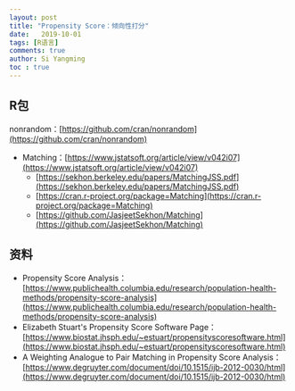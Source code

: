 ```yaml
---
layout: post
title: "Propensity Score：倾向性打分"
date:   2019-10-01
tags: [R语言]
comments: true
author: Si Yangming
toc : true
---
```


## R包

nonrandom：[https://github.com/cran/nonrandom](https://github.com/cran/nonrandom)

* Matching：[https://www.jstatsoft.org/article/view/v042i07](https://www.jstatsoft.org/article/view/v042i07)
  * [https://sekhon.berkeley.edu/papers/MatchingJSS.pdf](https://sekhon.berkeley.edu/papers/MatchingJSS.pdf)
  * [https://cran.r-project.org/package=Matching](https://cran.r-project.org/package=Matching)
  * [https://github.com/JasjeetSekhon/Matching](https://github.com/JasjeetSekhon/Matching)



## 资料

* Propensity Score Analysis：[https://www.publichealth.columbia.edu/research/population-health-methods/propensity-score-analysis](https://www.publichealth.columbia.edu/research/population-health-methods/propensity-score-analysis)
* Elizabeth Stuart's Propensity Score Software Page：[https://www.biostat.jhsph.edu/~estuart/propensityscoresoftware.html](https://www.biostat.jhsph.edu/~estuart/propensityscoresoftware.html)
* A Weighting Analogue to Pair Matching in Propensity Score Analysis：[https://www.degruyter.com/document/doi/10.1515/ijb-2012-0030/html](https://www.degruyter.com/document/doi/10.1515/ijb-2012-0030/html)